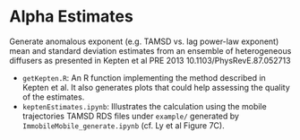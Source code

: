 # Alpha Estimates

Generate anomalous exponent (e.g. TAMSD vs. lag power-law exponent) mean and standard deviation estimates from an ensemble of heterogeneous diffusers as presented in Kepten et al PRE 2013 10.1103/PhysRevE.87.052713

- `getKepten.R`: An R function implementing the method described in Kepten et al. It also generates plots that could help assessing the quality of the estimates.
- `keptenEstimates.ipynb`: Illustrates the calculation using the mobile trajectories TAMSD RDS files under `example/` generated by  `ImmobileMobile_generate.ipynb` (cf. Ly et al Figure 7C). 
